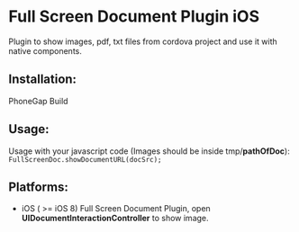 Full Screen Document Plugin iOS
=================================

Plugin to show images, pdf, txt files from cordova project and use it with native components. 

Installation:
--------------

PhoneGap Build

Usage:
--------------

Usage with your javascript code (Images should be inside tmp/**pathOfDoc**):
`FullScreenDoc.showDocumentURL(docSrc);`

Platforms:
--------------
* iOS ( >= iOS 8)
Full Screen Document Plugin, open **UIDocumentInteractionController** to show image.